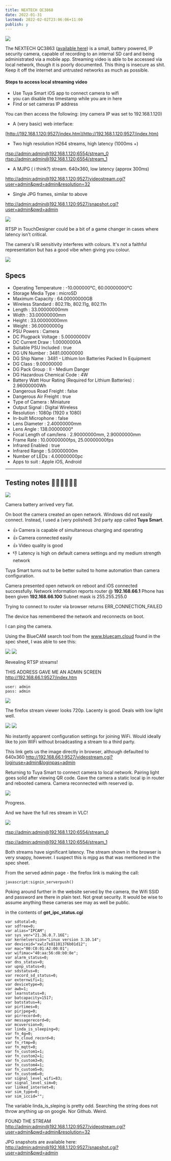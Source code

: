 ```yaml
---
title: NEXTECH QC3868
date: 2022-01-31
lastmod: 2022-02-02T23:06:06+11:00
publish: y
---
```



![](Pasted%20image%2020220129143605.png)



The NEXTECH QC3863 ([available here](https://www.jaycar.com.au/miniature-1080p-wifi-ip-camera-with-rechargeable-battery-and-ir-leds-for-night-vision/p/QC3863)) is a small, battery powered, IP security camera, capable of recording to an internal SD card and being administrated via a mobile app.  Streaming video is able to be accessed via local network, though it is poorly documented.  This thing is insecure as shit.  Keep it off the internet and untrusted networks as much as possible.

#### Steps to access local streaming video
- Use Tuya Smart iOS app to connect camera to wifi
- you can disable the timestamp while you are in here
- Find or set cameras IP address

You can then access the following:
(my camera IP was set to 192.168.1.120)

- A (very basic) web interface:

[http://192.168.1.120:9527/index.htm](http://192.168.1.120:9527/index.htm)

- Two high resolution H264 streams, high latency (1000ms +) 

[rtsp://admin:admin@192.168.1.120:6554/stream_0](rtsp://admin:admin@192.168.1.120:6554/stream_0)
[rtsp://admin:admin@192.168.1.120:6554/stream_1](rtsp://admin:admin@192.168.1.120:6554/stream_1)

- A MJPG ( i think?) stream.  640x360, low latency (approx 300ms)

[http://admin:admin@192.168.1.120:9527/videostream.cgi?user=admin&pwd=admin&resolution=32](http://admin:admin@192.168.1.120:9527/videostream.cgi?user=admin&pwd=admin&resolution=32)

- Single JPG frames, similar to above

[http://admin:admin@192.168.1.120:9527/snapshot.cgi?user=admin&pwd=admin](http://admin:admin@192.168.1.120:9527/snapshot.cgi?user=admin&pwd=admin)


![](Pasted%20image%2020220129212255.png)

RTSP in TouchDesigner could be a bit of a game changer in cases where latency isn't critical.


The camera's IR sensitivity interferes with colours. It's not a faithful representation but has a good vibe when giving you colour.

![](Pasted%20image%2020220129232525.png)


## Specs
- Operating Temperature : -10.000000°C, 60.00000000°C
- Storage Media Type : microSD
- Maximum Capacity : 64.00000000GB
- Wireless Standard : 802.11b, 802.11g, 802.11n
- Length : 33.00000000mm
- Width : 33.00000000mm
- Height : 33.00000000mm
- Weight : 36.00000000g
- PSU Powers : Camera
- DC Plugpack Voltage : 5.00000000V
- DC Current Draw : 1.00000000A
- Suitable PSU Included : true
- DG UN Number : 3481.00000000
- DG Ship Name : 3481 - Lithium Ion Batteries Packed In Equipment
- DG Class : 9.00000000
- DG Pack Group : II - Medium Danger
- DG Hazardous Chemical Code : 4W
- Battery Watt Hour Rating (Required for Lithium Batteries) : 2.96000000Wh
- Dangerous Road Freight : false
- Dangerous Air Freight : true
- Type of Camera : Miniature
- Output Signal : Digital Wireless
- Resolution : 1080p (1920 x 1080)
- In-built Microphone : false
- Lens Diameter : 2.40000000mm
- Lens Angle : 138.00000000°
- Focal Length of cam/lens : 2.90000000mm, 2.90000000mm
- Frame Rate : 10.00000000fps, 25.00000000fps
- Infrared Enabled : true
- Infrared Range : 5.00000000m
- Number of LEDs : 4.00000000pc
- Apps to suit : Apple iOS, Android

---

## Testing notes 🐉🐉🐉🐉🐉🐉


![](Pasted%20image%2020220129175619.png)

Camera battery arrived very flat.  

On boot the camera created an open network.  Windows did not easily connect.  Instead, I used a (very polished) 3rd party app called **Tuya Smart**.

- 👍 Camera is capable of simultaneous charging and operating
- 👍 Camera connected easily  
- 👍 Video quality is good
- 👎 Latency is high on default camera settings and  my medium strength network

Tuya Smart turns out to be better suited to home automation than camera configuration.

Camera presented open network on reboot and iOS connected successfully.
Network information reports router @ **192.168.66.1**
Phone has been given  **192.168.66.100**
Subnet mask is 255.255.255.0

Trying to connect to router via browser returns ERR_CONNECTION_FAILED 

The device has remembered the network and reconnects on boot.

I can ping the camera.

Using the BlueCAM search tool from the www.bluecam.cloud found in the spec sheet, I was able to see this:

![](Pasted%20image%2020220129193822.png)
 ![](Pasted%20image%2020220129193858.png)

Revealing RTSP streams!

THIS ADDRESS GAVE ME AN ADMIN SCREEN
http://192.168.66.1:9527/index.htm

```
user: admin
pass: admin
```

![](Pasted%20image%2020220129200015.png)

The firefox stream viewer looks 720p.  Lacenty is good.  Deals with low light well.

![](Pasted%20image%2020220129200135.png)
![](Pasted%20image%2020220129200218.png)

No instantly apparent configuration settings for joining WiFi.
Would ideally like to join WiFi without broadcasting a stream to a third party.

This link gets us the image directly in browser, although defaulted to 640x360
http://192.168.66.1:9527/videostream.cgi?loginuse=admin&loginpas=admin

Returning to Tuya Smart to connect camera to local network.
Pairing light goes solid after viewing QR code.
Gave the camera a static local ip in router and rebooted camera.
Camera reconnected with reserved ip.

![](Pasted%20image%2020220129202750.png)

Progress.

And we have the full res stream in VLC!

![](Pasted%20image%2020220129203154.png)

[rtsp://admin:admin@192.168.1.120:6554/stream_0](rtsp://admin:admin@192.168.1.120:6554/stream_0)

[rtsp://admin:admin@192.168.1.120:6554/stream_1](rtsp://admin:admin@192.168.1.120:6554/stream_1)

Both streams have significant latency.  The stream shown in the browser is very snappy, however.  I suspect this is mjpg as that was mentioned in the spec sheet.

From the served admin page - the firefox link is making the call:
```
javascript:signin_serverpush()
```

Poking around further in the website served by the camera, the Wifi SSID and password are there in plain text.  Not great security.  It would be wise to assume anything these cameras see may as well be public.  

in the contents of **get_ipc_status.cgi**
```
var sdtotal=0;
var sdfree=0;
var alias="IPCAM";
var sys_ver="21.36.0.7.16E";
var kernelversion="Linux version 3.10.14";
var deviceid="xwlz7e81101376b01d12";
var mac="00:C0:01:A2:00:01";
var wifimac="40:aa:56:d8:b0:8e";
var alarm_status=0;
var dns_status=0;
var upnp_status=0;
var sdstatus=0;
var record_sd_status=0;
var externwifi=1;
var devicetype=0;
var awb=1;
var learnstatus=0;
var batcapacity=1517;
var batstatus=4;
var pirtimes=0;
var pirjpeg=0;
var pirrecord=0;
var messagerecord=0;
var mcuversion=0;
var linda_is_sleeping=0;
var fn_4g=0;
var fn_cloud_record=0;
var fn_rtmp=0;
var fn_mqtt=0;
var fn_custom1=1;
var fn_custom2=1;
var fn_custom3=0;
var fn_custom4=1;
var fn_custom5=0;
var fn_custom6=0;
var signal_level_wifi=83;
var signal_level_sim=0;
var linked_internet=0;
var sim_type=0;
var sim_iccid="";
```
The variable linda_is_sleping is pretty odd.  Searching the string does not throw anything up on google.  Nor Github.  Weird. 


FOUND THE STREAM
[http://admin:admin@192.168.1.120:9527/videostream.cgi?user=admin&pwd=admin&resolution=32](http://admin:admin@192.168.1.120:9527/videostream.cgi?user=admin&pwd=admin&resolution=32)

JPG snapshots are available here:
[http://admin:admin@192.168.1.120:9527/snapshot.cgi?user=admin&pwd=admin](http://admin:admin@192.168.1.120:9527/snapshot.cgi?user=admin&pwd=admin)
